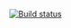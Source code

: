 [![Build status](https://ci.appveyor.com/api/projects/status/y917na88khxlfr6g/branch/master?svg=true)](https://ci.appveyor.com/project/AlekO1967/api-ci/branch/master)